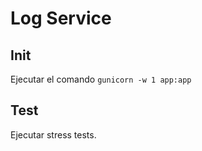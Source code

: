 # Log Service

## Init

Ejecutar el comando `gunicorn -w 1 app:app`

## Test

Ejecutar stress tests.

